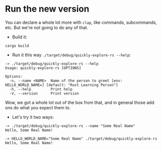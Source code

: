 # Run the new version

You can declare a whole lot more with `clap`, like commands, subcommands, etc. But we're not going to do any of that.

- Build it:

```shell
cargo build
```

- Run it this way `./target/debug/quickly-explore-rs --help`:

```shell
-> ./target/debug/quickly-explore-rs --help
Usage: quickly-explore-rs [OPTIONS]

Options:
  -n, --name <NAME>  Name of the person to greet [env: HELLO_WORLD_NAME=] [default: "Rust Learning Person"]
  -h, --help         Print help
  -V, --version      Print version
```

Wow, we got a whole lot out of the box from that, and in general those add ons do what you expect them to.

- Let's try it two ways:

```shell
-> ./target/debug/quickly-explore-rs --name "Some Real Name"
Hello, Some Real Name!

-> HELLO_WORLD_NAME="Some Real Name" ./target/debug/quickly-explore-rs
Hello, Some Real Name!
```
